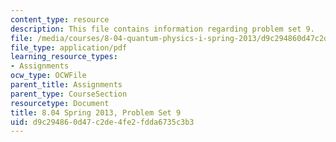 ```yaml
---
content_type: resource
description: This file contains information regarding problem set 9.
file: /media/courses/8-04-quantum-physics-i-spring-2013/d9c294860d47c2de4fe2fdda6735c3b3_MIT8_04S13_ps9.pdf
file_type: application/pdf
learning_resource_types:
- Assignments
ocw_type: OCWFile
parent_title: Assignments
parent_type: CourseSection
resourcetype: Document
title: 8.04 Spring 2013, Problem Set 9
uid: d9c29486-0d47-c2de-4fe2-fdda6735c3b3
---
```

